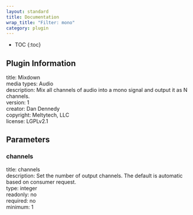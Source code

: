 ```yaml
---
layout: standard
title: Documentation
wrap_title: "Filter: mono"
category: plugin
---
```

* TOC
{:toc}

## Plugin Information

title: Mixdown  
media types:
Audio  
description: Mix all channels of audio into a mono signal and output it as N channels.  
version: 1  
creator: Dan Dennedy  
copyright: Meltytech, LLC  
license: LGPLv2.1  

## Parameters

### channels

title: channels    
description:
Set the number of output channels. The default is automatic based on consumer request.  
type: integer  
readonly: no  
required: no  
minimum: 1  


